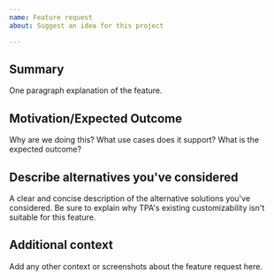 ```yaml
---
name: Feature request
about: Suggest an idea for this project

---
```


<!--

Have you read TPA's Code of Conduct? By filing an Issue, you are expected to comply with it, including treating everyone with respect: https://github.com/the-python-algorithm/tpa/blob/dev/CODE_OF_CONDUCT.md 

-->

## Summary

One paragraph explanation of the feature.

## Motivation/Expected Outcome

Why are we doing this? What use cases does it support? What is the expected outcome?

## Describe alternatives you've considered

A clear and concise description of the alternative solutions you've considered. Be sure to explain why TPA's existing customizability isn't suitable for this feature.

## Additional context

Add any other context or screenshots about the feature request here.
